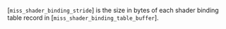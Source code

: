 [`miss_shader_binding_stride`] is the size in bytes of each shader
binding table record in [`miss_shader_binding_table_buffer`].